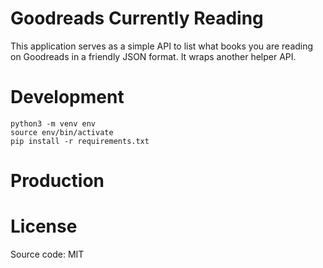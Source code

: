 # Goodreads Currently Reading

This application serves as a simple API to list what books you are reading on Goodreads in a friendly JSON format. It wraps another helper API.

# Development
```
python3 -m venv env
source env/bin/activate
pip install -r requirements.txt
```

# Production


# License

Source code: MIT